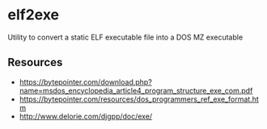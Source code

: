 # elf2exe
Utility to convert a static ELF executable file into a DOS MZ executable

## Resources

* https://bytepointer.com/download.php?name=msdos_encyclopedia_article4_program_structure_exe_com.pdf
* https://bytepointer.com/resources/dos_programmers_ref_exe_format.htm
* http://www.delorie.com/djgpp/doc/exe/
